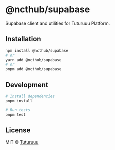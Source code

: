 # @ncthub/supabase

Supabase client and utilities for Tuturuuu Platform.

## Installation

```bash
npm install @ncthub/supabase
# or
yarn add @ncthub/supabase
# or
pnpm add @ncthub/supabase
```

## Development

```bash
# Install dependencies
pnpm install

# Run tests
pnpm test
```

## License

MIT © [Tuturuuu](https://github.com/rmit-nct)
